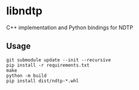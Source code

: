 # libndtp

C++ implementation and Python bindings for NDTP

## Usage

```
git submodule update --init --recursive
pip install -r requirements.txt
make
python -m build
pip install dist/ndtp-*.whl
```
